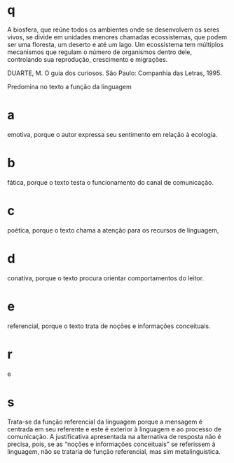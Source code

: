 # q
A biosfera, que reúne todos os ambientes onde se desenvolvem os seres vivos, se divide em unidades menores chamadas ecossistemas, que podem ser uma floresta, um deserto e até um lago. Um ecossistema tem múltiplos mecanismos que regulam o número de organismos dentro dele, controlando sua reprodução, crescimento e migrações.

DUARTE, M. O guia dos curiosos. São Paulo: Companhia das Letras, 1995.

Predomina no texto a função da linguagem

# a
emotiva, porque o autor expressa seu sentimento em relação à ecologia.

# b
fática, porque o texto testa o funcionamento do canal de comunicação.

# c
poética, porque o texto chama a atenção para os recursos de linguagem,

# d
conativa, porque o texto procura orientar comportamentos do leitor.

# e
referencial, porque o texto trata de noções e informações conceituais.

# r
e

# s
Trata-se da função referencial da linguagem porque a mensagem é centrada em seu referente e este é exterior à linguagem e ao processo de comunicação. A justificativa apresentada na alternativa de resposta não é precisa, pois, se as “noções e informações conceituais” se referissem à linguagem, não se trataria de função referencial, mas sim metalinguística.
